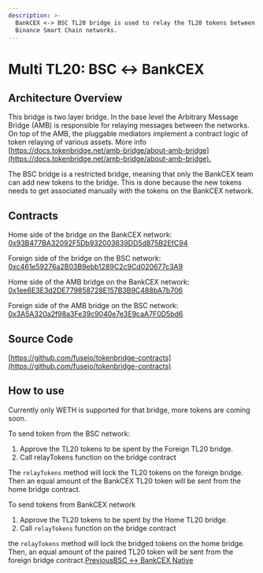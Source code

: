 ```yaml
---
description: >-
  BankCEX <-> BSC TL20 bridge is used to relay the TL20 tokens between BankCEX and
  Binance Smart Chain networks.
---
```


# Multi TL20: BSC ↔ BankCEX

## Architecture Overview <a id="architecture-overview"></a>

This bridge is two layer bridge. In the base level the Arbitrary Message Bridge \(AMB\) is responsible for relaying messages between the networks. On top of the AMB, the pluggable mediators implement a contract logic of token relaying of various assets. More info [https://docs.tokenbridge.net/amb-bridge/about-amb-bridge](https://docs.tokenbridge.net/amb-bridge/about-amb-bridge).‌

The BSC bridge is a restricted bridge, meaning that only the BankCEX team can add new tokens to the bridge. This is done because the new tokens needs to get associated manually with the tokens on the BankCEX network.‌

## Contracts <a id="contracts"></a>

Home side of the bridge on the BankCEX network: [0x93B477BA32092F5Db932003639DD5d875B2EfC94](https://scan.bankcoin.io/address/0x93B477BA32092F5Db932003639DD5d875B2EfC94/transactions)​‌

Foreign side of the bridge on the BSC network: [0xc461e59276a2B03B9ebb1289C2c9Cd020677c3A9](https://bscscan.com/address/0xc461e59276a2B03B9ebb1289C2c9Cd020677c3A9)​‌

Home side of the AMB bridge on the BankCEX network: [0x1ee6E3E3d2DE779858728E157B3B9C488bA7b706](https://scan.bankcoin.io/address/0x1ee6E3E3d2DE779858728E157B3B9C488bA7b706/transactions)​‌

Foreign side of the AMB bridge on the BSC network: [0x3A5A320a2f98a3Fe39c9040e7e3E9caA7F0D5bd6](https://bscscan.com/address/0x3A5A320a2f98a3Fe39c9040e7e3E9caA7F0D5bd6)​‌

## Source Code <a id="source-code"></a>

[https://github.com/fuseio/tokenbridge-contracts](https://github.com/fuseio/tokenbridge-contracts)

## How to use <a id="how-to-use"></a>

Currently only WETH is supported for that bridge, more tokens are coming soon.‌

To send token from the BSC network:‌

1. Approve the TL20 tokens to be spent by the Foreign TL20 bridge.
2. Call relayTokens function on the bridge contract

The `relayTokens` method will lock the TL20 tokens on the foreign bridge. Then an equal amount of the BankCEX TL20 token will be sent from the home bridge contract.‌

To send tokens from BankCEX network‌

1. Approve the TL20 tokens to be spent by the Home TL20 bridge.
2. Call `relayTokens` function on the bridge contract

the `relayTokens` method will lock the bridged tokens on the home bridge. Then, an equal amount of the paired TL20 token will be sent from the foreign bridge contract.[PreviousBSC ↔ BankCEX Native](https://app.gitbook.com/@fuse-1/s/fuse-dev-docs/~/drafts/-MdkekktVnuRGEokLu71/bridges/bridges/bsc-fuse-native/@merged)[  
](https://app.gitbook.com/@fuse-1/s/fuse-dev-docs/~/drafts/-MdkekktVnuRGEokLu71/bridges/bridges/eth-fuse-native-bridge/@merged)

